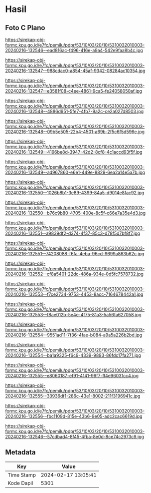 # Hasil

## Foto C Plano

https://sirekap-obj-formc.kpu.go.id/e7fc/pemilu/pdpr/53/10/03/20/10/5310032010003-20240216-132546--ead816ac-f496-416e-a9a4-542e9faa8b4c.jpg

https://sirekap-obj-formc.kpu.go.id/e7fc/pemilu/pdpr/53/10/03/20/10/5310032010003-20240216-132547--988cdac0-a854-45af-9342-08284ac10354.jpg

https://sirekap-obj-formc.kpu.go.id/e7fc/pemilu/pdpr/53/10/03/20/10/5310032010003-20240216-132547--e3581f08-c4ee-4861-9ca5-fe24058050af.jpg

https://sirekap-obj-formc.kpu.go.id/e7fc/pemilu/pdpr/53/10/03/20/10/5310032010003-20240216-132548--4886d951-5fe7-4fb7-9a2c-ce2a027d8503.jpg

https://sirekap-obj-formc.kpu.go.id/e7fc/pemilu/pdpr/53/10/03/20/10/5310032010003-20240216-132548--09b5e505-22b4-4501-a69b-2f5c6f5d596e.jpg

https://sirekap-obj-formc.kpu.go.id/e7fc/pemilu/pdpr/53/10/03/20/10/5310032010003-20240216-132549--4196be8d-3947-42d2-8cf8-4c1accd93f5f.jpg

https://sirekap-obj-formc.kpu.go.id/e7fc/pemilu/pdpr/53/10/03/20/10/5310032010003-20240216-132549--ad967860-e6e1-449e-8829-6ea2a14e5a7b.jpg

https://sirekap-obj-formc.kpu.go.id/e7fc/pemilu/pdpr/53/10/03/20/10/5310032010003-20240216-132550--1026b8b1-3e89-4399-84a5-d9014e8fac92.jpg

https://sirekap-obj-formc.kpu.go.id/e7fc/pemilu/pdpr/53/10/03/20/10/5310032010003-20240216-132550--b76c9b80-4705-400e-8c5f-c66e7a35e4d3.jpg

https://sirekap-obj-formc.kpu.go.id/e7fc/pemilu/pdpr/53/10/03/20/10/5310032010003-20240216-132551--a9839df2-d374-4f37-85c3-d78f5d7bf8f7.jpg

https://sirekap-obj-formc.kpu.go.id/e7fc/pemilu/pdpr/53/10/03/20/10/5310032010003-20240216-132551--74208088-f6fa-4eba-96cd-9699a863b62c.jpg

https://sirekap-obj-formc.kpu.go.id/e7fc/pemilu/pdpr/53/10/03/20/10/5310032010003-20240216-132552--cf8a5401-22dc-486a-934e-0d5fc7578732.jpg

https://sirekap-obj-formc.kpu.go.id/e7fc/pemilu/pdpr/53/10/03/20/10/5310032010003-20240216-132553--f7ce2734-9753-4453-8acc-7164678442a1.jpg

https://sirekap-obj-formc.kpu.go.id/e7fc/pemilu/pdpr/53/10/03/20/10/5310032010003-20240216-132553--f8ae012b-5e4e-4f75-81a3-5a56fa627058.jpg

https://sirekap-obj-formc.kpu.go.id/e7fc/pemilu/pdpr/53/10/03/20/10/5310032010003-20240216-132554--9551ad11-7f36-4fae-b084-a9a5a226b2bd.jpg

https://sirekap-obj-formc.kpu.go.id/e7fc/pemilu/pdpr/53/10/03/20/10/5310032010003-20240216-132554--ba1a9325-f6c9-4339-9893-86fdc17fa271.jpg

https://sirekap-obj-formc.kpu.go.id/e7fc/pemilu/pdpr/53/10/03/20/10/5310032010003-20240216-132555--e8060187-ef91-4141-99f7-ff4e96031cc4.jpg

https://sirekap-obj-formc.kpu.go.id/e7fc/pemilu/pdpr/53/10/03/20/10/5310032010003-20240216-132555--33936df1-286c-43e1-8002-211f3196941c.jpg

https://sirekap-obj-formc.kpu.go.id/e7fc/pemilu/pdpr/53/10/03/20/10/5310032010003-20240216-132556--fbc1109d-815e-43b6-9e05-adc2cac6619d.jpg

https://sirekap-obj-formc.kpu.go.id/e7fc/pemilu/pdpr/53/10/03/20/10/5310032010003-20240216-132546--57cdbad4-8f45-4fba-8e0d-8ce74c2973c9.jpg


## Metadata

| Key        | Value               |
| ---------- | ------------------- |
| Time Stamp | 2024-02-17 13:05:41 |
| Kode Dapil | 5301                |



